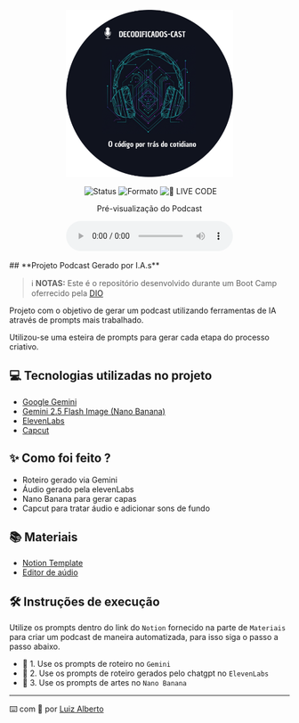 <p align="center">
<img 
    src="./assets/cover.png"
    width="300"
/>
</p>

<p align="center">
 <img 
    >
</a>
  <img alt="Status" src="https://img.shields.io/badge/status-concluído-brightgreen">
  <img alt="Formato" src="https://img.shields.io/badge/formato-MP3-red">
<img 
    src="https://img.shields.io/badge/🔴_PodCast-FF5E72" 
    alt="🔴 LIVE CODE">
</a>
</p>

<p align="center">
    Pré-visualização do Podcast
    <div align="center">
    <audio src="output/Decodificados-Ep.01.mp3" controls title="Podcast editado"></audio>
</div>
</p>
## **Projeto Podcast Gerado por I.A.s**


 > ℹ️ **NOTAS:** Este é o repositório desenvolvido durante um Boot Camp oferrecido pela [DIO](https://dio.me)

Projeto com o objetivo de gerar um podcast utilizando ferramentas de IA através de prompts mais trabalhado.

Utilizou-se uma esteira de prompts para gerar cada etapa do processo criativo.

## 💻 Tecnologias utilizadas no projeto

- [Google Gemini](https://gemini.google.com/app?hl=pt-BR) 
- [Gemini 2.5 Flash Image (Nano Banana)](hhttps://aistudio.google.com/prompts/new_chat)
- [ElevenLabs](https://beta.elevenlabs.io/)
- [Capcut](https://www.capcut.com/pt-br/)

## ✨ Como foi feito ?

- Roteiro gerado via Gemini
- Áudio gerado pela elevenLabs
- Nano Banana para gerar capas
- Capcut para tratar áudio e adicionar sons de fundo

## 📚 Materiais

- [Notion Template](https://www.notion.so/PAS-Podcast-AI-Studio-28c0535a80e281129abbcc44f1ae679d?source=copy_link)
- [Editor de aúdio](https://www.capcut.com/editor?from_page=landing_page&__action_from=picture_V%C3%ADdeos%20profissionais%20em%20minutos,%20n%C3%A3o%20em%20horas.)


## 🛠️ Instruções de execução

Utilize os prompts dentro do link do `Notion` fornecido na parte de `Materiais` para criar um podcast de maneira automatizada, para isso siga o passo a passo abaixo.

- 🤖 1. Use os prompts de roteiro no `Gemini`
- 🤖 2. Use os prompts de roteiro gerados pelo chatgpt no  `ElevenLabs`
- 🤖 3. Use os prompts de artes no `Nano Banana`



---

⌨️ com 💜 por [Luiz Alberto](https://github.com/L-AlbCS)
